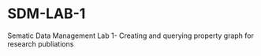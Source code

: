 # SDM-LAB-1
Sematic Data Management Lab 1-  Creating and querying property graph for research publiations

